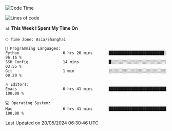 <!--START_SECTION:waka-->
![Code Time](http://img.shields.io/badge/Code%20Time-1%2C960%20hrs%2029%20mins-blue)

![Lines of code](https://img.shields.io/badge/From%20Hello%20World%20I%27ve%20Written-308.0%20thousand%20lines%20of%20code-blue)

📊 **This Week I Spent My Time On** 

```text
🕑︎ Time Zone: Asia/Shanghai

💬 Programming Languages: 
Python                   6 hrs 26 mins       ████████████████████████░   96.16 % 
SSH Config               14 mins             █░░░░░░░░░░░░░░░░░░░░░░░░   03.55 % 
Git                      1 min               ░░░░░░░░░░░░░░░░░░░░░░░░░   00.29 % 

🔥 Editors: 
Emacs                    6 hrs 41 mins       █████████████████████████   100.00 % 

💻 Operating System: 
Mac                      6 hrs 41 mins       █████████████████████████   100.00 % 
```


 Last Updated on 20/05/2024 06:30:46 UTC
<!--END_SECTION:waka-->
